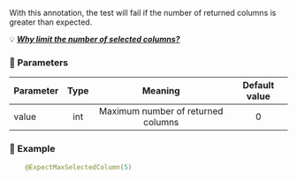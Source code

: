 With this annotation, the test will fail if the number of returned columns is greater than expected.

💡 **_[Why limit the number of selected columns?](https://github.com/quick-perf/doc/wiki/Why-limit-the-number-of-selected-columns)_**

### :wrench: Parameters 
|Parameter  |Type| Meaning                             | Default value  |
| --------  |:---:|:----------------------------------:|:--------------:|
| value     | int |Maximum number of returned columns  |        0       |
### :mag_right: Example
```java
    @ExpectMaxSelectedColumn(5)
```